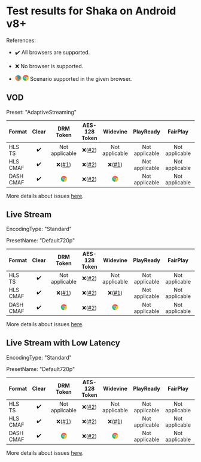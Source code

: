 # Test results for Shaka on Android v8+

References:

- ✔️ All browsers are supported.

- ❌ No browser is supported.

- ![firefox](../../icons/firefox.png) ![chrome](../../icons/chrome.png) Scenario supported in the given browser.

## VOD

Preset: "AdaptiveStreaming"

| Format | Clear | DRM Token | AES-128 Token | Widevine | PlayReady | FairPlay | AES-128 | Sidecar captions |
| --------- | :---: | :---: | :----------------------------------------------------------: | :----------------------------------------------------------: | :------: | :----------------------------------------------------------: | :------: | :------: |
| HLS TS    | ✔️ | Not applicable | ❌([#2](issues.md#issue-2)) | Not applicable | Not applicable | Not applicable | ❌([#2](issues.md#issue-2)) | ✔️ |
| HLS CMAF  | ✔️ | ❌([#1](issues.md#issue-1)) | ❌([#2](issues.md#issue-2)) | ❌([#1](issues.md#issue-1)) | Not applicable | Not applicable | ❌([#2](issues.md#issue-2)) | ✔️ |
| DASH CMAF | ✔️ | ![chrome](../../icons/chrome.png) | ❌([#2](issues.md#issue-2)) | ![chrome](../../icons/chrome.png) | Not applicable | Not applicable | ❌([#2](issues.md#issue-2)) | ✔️ |

More details about issues [here](issues.md).

## Live Stream

EncodingType: "Standard"

PresetName: "Default720p"

| Format | Clear | DRM Token | AES-128 Token | Widevine | PlayReady | FairPlay | AES-128 | Live Transcription |
| --------- | :---: | :---: | :----------------------------------------------------------: | :----------------------------------------------------------: | :------: | :----------------------------------------------------------: | :------: | :------: |
| HLS TS    | ✔️ | Not applicable | ❌([#2](issues.md#issue-2)) | Not applicable | Not applicable | Not applicable| ❌([#2](issues.md#issue-2)) | ❌([#12](issues.md#issue-12)) |
| HLS CMAF  | ✔️ | ❌([#1](issues.md#issue-1)) | ❌([#2](issues.md#issue-2)) | ❌([#1](issues.md#issue-1)) | Not applicable | Not applicable | ❌([#2](issues.md#issue-2)) | ❌([#12](issues.md#issue-12)) |
| DASH CMAF | ✔️ | ![chrome](../../icons/chrome.png) | ❌([#2](issues.md#issue-2)) | ![chrome](../../icons/chrome.png) | Not applicable| Not applicable | ❌([#2](issues.md#issue-2)) | ✔️ |

More details about issues [here](issues.md).

## Live Stream with Low Latency

EncodingType: "Standard"

PresetName: "Default720p"

| Format | Clear | DRM Token | AES-128 Token | Widevine | PlayReady | FairPlay | AES-128 |
| --------- | :---: | :---: | :----------------------------------------------------------: | :----------------------------------------------------------: | :------: | :----------------------------------------------------------: | :----------------------------------------------------------: |
| HLS TS    | ✔️ | Not applicable | ❌([#2](issues.md#issue-2)) | Not applicable | Not applicable | Not applicable| ❌([#2](issues.md#issue-2)) | ✔️ |
| HLS CMAF  | ✔️ | ❌([#1](issues.md#issue-1)) | ❌([#2](issues.md#issue-2)) | ❌([#1](issues.md#issue-1)) | Not applicable |Not applicable | ❌([#2](issues.md#issue-2)) |
| DASH CMAF | ✔️ |![chrome](../../icons/chrome.png) | ❌([#2](issues.md#issue-2)) | ![chrome](../../icons/chrome.png) | Not applicable | Not applicable | ❌([#2](issues.md#issue-2)) |

More details about issues [here](issues.md).
